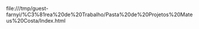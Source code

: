 file:///tmp/guest-farnyi/%C3%81rea%20de%20Trabalho/Pasta%20de%20Projetos%20Mateus%20Costa/Index.html

